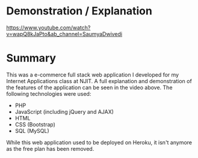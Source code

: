 # Demonstration / Explanation
https://www.youtube.com/watch?v=wapQ8kJaPto&ab_channel=SaumyaDwivedi
# Summary
This was a e-commerce full stack web application I developed for my Internet Applications class at NJIT. A full explanation and demonstration of the features of the application can be seen in the video above. The following technologies were used:
- PHP
- JavaScript (including jQuery and AJAX)
- HTML
- CSS (Bootstrap)
- SQL (MySQL)


While this web application used to be deployed on Heroku, it isn't anymore as the free plan has been removed.

